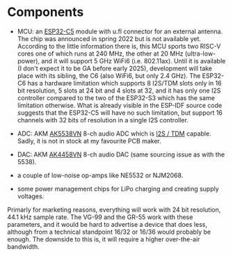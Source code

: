 # Components

  * MCU: an [ESP32-C5](https://www.espressif.com/en/news/ESP32-C5) module with u.fl connector for an external antenna. The chip was announced in spring 2022 but is not available yet. According to the little information there is, this MCU sports two RISC-V cores one of which runs at 240 MHz, the other at 20 MHz (ultra-low-power), and it will support 5 GHz WiFi6 (i.e. 802.11ax). Until it is available (I don't expect it to be GA before early 2025), development will take place with its sibling, the C6 (also WiFi6, but only 2.4 GHz). The ESP32-C6 has a hardware limitation which supports 8 I2S/TDM slots only in 16 bit resolution, 5 slots at 24 bit and 4 slots at 32, and it has only one I2S controller compared to the two of the ESP32-S3 which has the same limitation otherwise. What is already visible in the ESP-IDF source code suggests that the ESP32-C5 will have no such limitation, but support 16 channels with 32 bits of resolution in a single I2S controller. 
     
  * ADC: AKM [AK5538VN](https://www.akm.com/eu/en/products/audio/audio-adc/ak5538vn/) 8-ch audio ADC which is [I2S / TDM](https://en.wikipedia.org/wiki/I%C2%B2S) capable. Sadly, it is not in stock at my favourite PCB maker. 

  * DAC: AKM [AK4458VN](https://www.akm.com/eu/en/products/audio/audio-dac/ak4458vn/) 8-ch audio DAC (same sourcing issue as with the 5538).  

  * a couple of low-noise op-amps like NE5532 or NJM2068.

  * some power management chips for LiPo charging and creating supply voltages.
 
Primarly for marketing reasons, everything will work with 24 bit resolution, 44.1 kHz sample rate. The VG-99 and the GR-55 work with these parameters, and it would be hard to advertise a device that does less, although from a technical standpoint 16/32 or 16/36 would probably be enough. The downside to this is, it will require a higher over-the-air bandwidth. 
